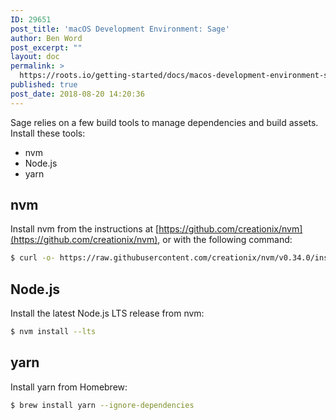 ```yaml
---
ID: 29651
post_title: 'macOS Development Environment: Sage'
author: Ben Word
post_excerpt: ""
layout: doc
permalink: >
  https://roots.io/getting-started/docs/macos-development-environment-sage/
published: true
post_date: 2018-08-20 14:20:36
---
```

Sage relies on a few build tools to manage dependencies and build assets. Install these tools:

- nvm
- Node.js
- yarn

## nvm

Install nvm from the instructions at [https://github.com/creationix/nvm](https://github.com/creationix/nvm), or with the following command:

```sh
$ curl -o- https://raw.githubusercontent.com/creationix/nvm/v0.34.0/install.sh | bash
```

## Node.js

Install the latest Node.js LTS release from nvm:

```sh
$ nvm install --lts
```

## yarn

Install yarn from Homebrew:

```sh
$ brew install yarn --ignore-dependencies
```
